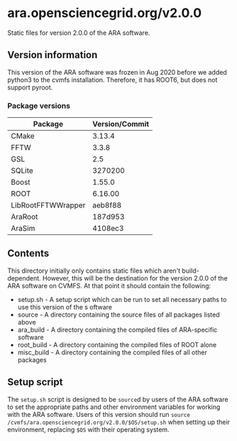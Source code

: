 # ara.opensciencegrid.org/v2.0.0

Static files for version 2.0.0 of the ARA software.

## Version information

This version of the ARA software was frozen in Aug 2020 before we added python3 to the cvmfs installation. Therefore, it has ROOT6, but does not support pyroot.

### Package versions

| Package            | Version/Commit   |
| ------------------ | ---------------- |
| CMake              | 3.13.4           |
| FFTW               | 3.3.8            |
| GSL                | 2.5              |
| SQLite             | 3270200          |
| Boost              | 1.55.0           |
| ROOT               | 6.16.00          |
| LibRootFFTWWrapper | aeb8f88          |
| AraRoot            | 187d953          |
| AraSim             | 4108ec3          |

## Contents

This directory initially only contains static files which aren't build-dependent. However, this will be the destination for the version 2.0.0 of the ARA software on CVMFS. At that point it should contain the following:

* setup.sh - A setup script which can be run to set all necessary paths to use this version of the s
oftware
* source - A directory containing the source files of all packages listed above
* ara\_build - A directory containing the compiled files of ARA-specific software
* root\_build - A directory containing the compiled files of ROOT alone
* misc\_build - A directory containing the compiled files of all other packages

## Setup script

The `setup.sh` script is designed to be `source`d by users of the ARA software to set the appropriate paths and other environment variables for working with the ARA software. Users of this version should run `source /cvmfs/ara.opensciencegrid.org/v2.0.0/$OS/setup.sh` when setting up their environment, replacing `$OS` with their operating system.
